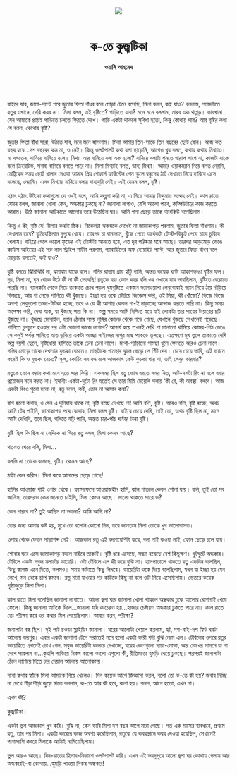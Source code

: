 <div align=center>
<img src=https://images.prothomalo.com/prothomalo-bangla/2021-01/1d75151c-eff9-4e9f-ac28-aebc4618d00f/palo_bangla_og.png />
<br><br>
<h1>ক-তে কুজ্ঝটিকা</h1> 
<h4>ওয়াসি আহমেদ</h4>
<br><br>
</div>

বাইরে যাব, জামা-প্যান্ট পরে জুতার ফিতা বাঁধব বলে মোড়া টেনে বসেছি, মিলা বলল, কই যাও? বললাম, শ্যামলীতে রতুর ওখানে, দেরি করব না। মিলা বলল, এই বৃষ্টিতে? গাড়িতে যাবা? মনে মনে বললাম, মারব এক থাপ্পড়। ভাবখানা যেন আমাকে প্রায়ই গাড়িতে চলতে ফিরতে দেখে। গাড়ি একটা থাকলে সুবিধা হতো, কিন্তু কোথায় পাব? আর বৃষ্টির কথা যে বলল, কোথায় বৃষ্টি?

জুতার ফিতা বাঁধা সারা, উঠতে যাব, মনে মনে হাসলাম। মিলা আমার তিন-সাড়ে তিন বছরের ছোট বোন। আজ কত বছর হবে...দশ বছরের কম না, ও নেই। কিন্তু ওলটপালট কথা বলা ছাড়েনি, আগেও খুব বলত, কথায় কথায় মিথ্যাও। মা বলতেন, বানিয়ে বানিয়ে বলে। মিথ্যা আর বানিয়ে বলা এক হলো? বানিয়ে বলাটা শুনতে খারাপ লাগে না, কাজটা যাকে বলে ক্রিয়েটিভ, সবাই বানিয়ে বলতে পারে না। মিলা মিথ্যাই বলত, ডাহা মিথ্যা। আমার ওয়াকম্যান নিয়ে বলত নেয়নি, মেট্রিকের সময় ছোট খালার দেওয়া আমার প্রিয় শেফার্স ফাউন্টেন পেন স্কুলে বন্ধুদের ঠাট দেখাতে নিয়ে হারিয়ে এসে বলেছে, নেয়নি। এসব মিথ্যায় বানিয়ে বলার বাহাদুরি নেই। এই যেমন বলল, বৃষ্টি।

হঠাৎ হঠাৎ উটকো কথাগুলো যে ও-ই বলে, আমি কল্পনা করি না, এ নিয়ে আমার বিন্দুমাত্র সন্দেহ নেই। কাল রাতে যেমন বলল, জানালা খোলা কেন, অন্ধকার ঢুকছে না? জানালা লাগাও, বেশি আলো পাবে, কম্পিউটারে কাজ করতে আরাম। উঠে জানালা আটকাতে আলোয় ভরে উঠেছিল ঘর। আমি গলা ছেড়ে তাকে থ্যাংকিউ বলেছিলাম।

কিন্তু এ কী, বৃষ্টি যে! মিলার কথাই ঠিক। বিকেলটা ঝকঝকে দেখেই না জামাকাপড় পরলাম, জুতার ফিতা বাঁধলাম। কী দেখলাম তবে? ঘুমিয়েছিলাম দুপুরে খেয়ে। তারপর চা বানালাম, খুঁজে পেতে অর্ধেকটা টোস্ট–বিস্কুট পেয়ে চায়ে চুবিয়ে খেলাম। বাইরে গেলে ওয়েল ফুডের এই টোস্টটা আনতে হবে, এত দূর পরিষ্কার মনে আছে। তারপর আড়মোড় ভেঙে ক্যাটস আইয়ের এই সরু লাল স্ট্রাইপ শার্টটা পরলাম, গ্যাবার্ডিনের অফ হোয়াইট প্যান্ট, আর জুতার ফিতা বাঁধব বলে মোড়ায় বসতেই, কই যাও?

বৃষ্টি বলতে ঝিরিঝিরি না, ঝমাঝম যাকে বলে। গলির রাস্তায় প্রায় হাঁটু পানি, অন্তত কয়েক ঘণ্টা আকাশভাঙা বৃষ্টির ফল। দুর, মিলা না, ঘুম থেকে উঠে কী না কী ভেবেছি! রতুকে বরং ফোন করে বলি ওর ওখানে যাব ভাবছিলাম, বৃষ্টিতে বেরোতে পারছি না। ব্যালকনি থেকে নিচে তাকাতে চোখ পড়ল ধুমবৃষ্টিতে একজন ভ্যানওয়ালা লেবুবোঝাই ভ্যান নিয়ে ঠায় দাঁড়িয়ে ভিজছে, আর পা নেড়ে পানিতে কী খুঁজছে। ইচ্ছা হয় ওকে চেঁচিয়ে জিজ্ঞেস করি, ওই মিয়া, কী খোঁজো? ভিজে ভিজে অবশ্য লেবুগুলো তাজা-টাটকা হচ্ছে, তবে ও যে কী আশায় কেবল পা-ই নাড়াচ্ছে আন্দাজ করতে পারি না। কিছু সময় অপেক্ষা করি, দেখা যাক, যা খুঁজছে পায় কি না। অল্প সময়ে আমি নিশ্চিত হয়ে যাই লোকটা তার পায়ের টায়ারের চটি খুঁজছে না। খুঁজছে মোবাইল, ভ্যান ঠেলার সময় লুঙ্গির কোচড় থেকে পড়ে গেছে, যেখানে খুঁজছে সেখানেই পড়েছে। পানিতে চুপচুপে হওয়ার পর ওটা কোনো কাজে লাগবে? আশ্চর্য হয়ে তখনই দেখি পা চালানো থামিয়ে কোমর-পিঠ ভেঙে সে কনুই পর্যন্ত পানিতে হাত ডুবিয়ে একটা আচ্ছা সাইজের মাগুর মাছ পাকড়ে তুলছে। এতক্ষণে মুখ তুলে তাকাতে দেখি অল্প বয়সী ছেলে, বৃষ্টিধোয়া হাসিতে তাকে চেনা চেনা লাগে। মাথা-প্যাঁচানো গামছা খুলে ফেলতে আরও চেনা লাগে। গলির মোড়ে তাকে দেখতাম ফুচকা বেচতে। মাছটাকে গামছার ঝুলে ছেড়ে সে গিঁট দেয়। চেয়ে চেয়ে ভাবি, এই ভ্যানে করেই কি ও ফুচকা বেচত? স্কুল, কোচিং সব বন্ধ বলে আজকাল কেউ ফুচকা খায় না, তাই লেবুর কারবার?

রতুকে ফোন করার কথা মনে হতে ঘরে ফিরি। একসময় ছিল রতু ফোন ধরতে সময় নিত, আট-দশটা রিং না হলে ধরার প্রয়োজন মনে করত না। ইদানীং একটা-দুটো রিং হতেই সে তার মিহি মেয়েলি গলায় ‘কী রে, কী অবস্থা’ বলবে। আজ একটা রিংও পুরো হলো না, রতু বলল, কই, তোর না আসার কথা?

রাগ হলো কথায়, ও যেন এ দুনিয়ায় থাকে না, বৃষ্টি হচ্ছে দেখছে না! আমি বলি, বৃষ্টি। আরও বলি, বৃষ্টি হচ্ছে, অথচ আমি টের পাইনি, জামাকাপড় পরে বেরোব, মিলা বলল বৃষ্টি। বাইরে চেয়ে দেখি, তাই তো, অথচ বৃষ্টি ছিল না, মানে আমি দেখিনি, তবে ছিল, গলিতে হাঁটু পানি, অন্তত চার-পাঁচ ঘণ্টার টানা বৃষ্টি।

বৃষ্টি ছিল কি ছিল না সেদিকে না গিয়ে রতু বলল, মিলা কেমন আছে?

থতমত খেয়ে বলি, মিলা...

বললি না তোকে বলেছে, বৃষ্টি। কেমন আছে?

ঠাট্টা কেন করিস। মিলা কবে আমাদের ছেড়ে গেছে!

হাসির আওয়াজ পাই ওপার থেকে। ফ্যাসফেসে আওয়াজহীন হাসি, কান পাতলে কেবল শোনা যায়। বলি, তুই তো সব জানিস, তারপরও কেন জানতে চাইলি, মিলা কেমন আছে। ভালো থাকতে পারে ও?

কেন পারবে না? তুই আছিস না ভালো? আমি আছি না?

তোর জন্য আমার কষ্ট হয়, মুখে তো বলেনি কোনো দিন, তবে জানতাম মিলা তোকে খুব ভালোবাসত।

ওপার থেকে ফোনে সাড়াশব্দ নেই। আজকাল রতু এই বদমায়েশিটা করে, বলা নাই কওয়া নাই, ফোন ছেড়ে চলে যায়।

শোবার ঘরে এসে জামাকাপড় বদলে বাইরে তাকাই। বৃষ্টি ধরে এসেছে, সন্ধ্যা হয়েছে বেশ কিছুক্ষণ। ঘুটঘুটে অন্ধকার। টেবিলে একটা সবুজ মলাটের ডায়েরি। ওটা টেবিলে এল কী করে বুঝি না। হাসপাতালে থাকতে রতু একদিন বলেছিল, কিছু কাগজ এনে দিতে, কলমও। সময় কাটাতে কিছু লিখবে। ডায়েরিটা ওকে দিয়ে বলেছিলাম, যখন যা ইচ্ছা হয় যেন লেখে, মন থেকে চাপ কমবে। রতু মারা যাওয়ার পর কাউকে কিছু না বলে ওটা নিয়ে এসেছিলাম। ভেতরে কয়েক পৃষ্ঠাজুড়ে মিলা মিলা।

কাল রাতে মিলা বলেছিল জানালা লাগাতে। আলো জ্বলা ঘরে জানালা খোলা থাকলে অন্ধকার ঢুকে আলোর রোশনাই খেয়ে ফেলে। কিন্তু জানালা আটকে দিলে...জানালা যদি কাচেরও হয়...হাজার চেষ্টায়ও অন্ধকার ঢুকতে পারে না। কাল রাতে তো পরীক্ষা করে ওর কথার মিল পেয়েছিলাম। আবার করব, পরীক্ষা?

জনালাটা বন্ধ ছিল। দুই পাট চওড়া স্লাইডিং জানালা। ঘরের আলোটা খেয়াল করলাম, হ্যাঁ, দশ-বাই-দশ ফিট ঘরটা আলোয় ভরপুর। এবার একটা জানালা টেনে সরাতেই মনে হলো একটা ভারী পর্দা বুঝি নেমে এল। টেবিলের ওপরে রতুর ডায়েরিতে প্রথমেই চোখ গেল, সবুজ ডায়েরিটা কালচে দেখাচ্ছে, ঘরের কোণগুলো ছায়া-মোড়া, আর চোখের সামনে যা না দেখে পারলাম না...কুণ্ডলি পাকিয়ে নিকষ কালো কালো এগুলো কী, রীতিমতো হুমড়ি খেয়ে ঢুকছে। পরপরই জানালাটা ঠেলে লাগিয়ে দিতে চার দেয়াল আলোয় আলোকময়।

নানা কথার ফাঁকে মিলা আমাকে নিয়ে খেলেও। দিন কয়েক আগে জিজ্ঞাসা করল, বলো তো ক-তে কী হয়? জবাব দিচ্ছি না দেখে পীড়াপীড়ি জুড়ে দিতে বললাম, ক-তে আর কী হবে, কলা হয়। বলল, আগে হতো, এখন না।

এখন কী?

কুজ্ঝটিকা।

একটা ভুল আজকাল খুব করি। বুঝি না, কেন ভাবি মিলা দশ বছর আগে মারা গেছে। গত এক মাসের ব্যবধানে, প্রথমে রতু, তার পর মিলা। একটা কাজের কাজ অবশ্য করেছিলাম, রতুকে যে কবরস্থানে কবর দেওয়া হয়েছিল, সেখানেই পাশাপাশি কবরে মিলাকে আমিই নামিয়েছিলাম।

ভুল আরও আছে। দিন-রাতের হিসাব-নিকাশে ওলটপালট করি। এখন এই ভরদুপুরে আলো জ্বলা ঘর কোথায় পেলাম আর অন্ধকারই-বা কোথায়...হুমড়ি খাওয়া নিকষ অন্ধকার!
